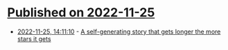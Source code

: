 # [Published on 2022-11-25](index.md)

* [2022-11-25, 14:11:10](https://news.ycombinator.com/item?id=33742518) - [A self-generating story that gets longer the more stars it gets](https://github.com/lizadaly/there-are-stars)
